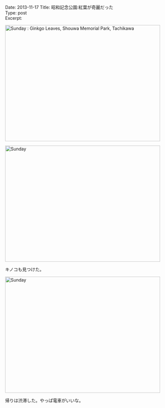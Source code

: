 Date: 2013-11-17
Title: 昭和記念公園:紅葉が奇麗だった  
Type: post  
Excerpt:   




<a href="http://www.flickr.com/photos/hdknr/10916804365/" title="Sunday : Ginkgo Leaves, Shouwa Memorial Park, Tachikawa by hidelafoglia, on Flickr"><img src="https://farm8.staticflickr.com/7446/10916804365_c49ae56b7f.jpg" width="500" height="375" alt="Sunday : Ginkgo Leaves, Shouwa Memorial Park, Tachikawa"></a>


<a href="http://www.flickr.com/photos/hdknr/10917155873/" title="Sunday by hidelafoglia, on Flickr"><img src="https://farm6.staticflickr.com/5483/10917155873_9ddf087666.jpg" width="500" height="375" alt="Sunday"></a>

キノコも見つけた。

<a href="http://www.flickr.com/photos/hdknr/10916896026/" title="Sunday by hidelafoglia, on Flickr"><img src="https://farm4.staticflickr.com/3683/10916896026_7ca53abb6c.jpg" width="500" height="375" alt="Sunday"></a>


帰りは渋滞した。やっぱ電車がいいな。